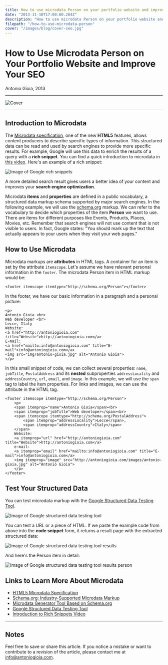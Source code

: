 ```yaml
---
title: How to use microdata Person on your portfolio website and improve your SEO
date: "2013-11-10T17:00:00.284Z"
description: "How to use microdata Person on your portfolio website and improve your SEO"
filepath: "/how-to-use-microdata-person"
cover: "/images/blog/cover-seo.jpg"
---
```


# How to Use Microdata Person on Your Portfolio Website and Improve Your SEO

Antonio Gioia, 2013

---

![Cover](https://antoniogioia.com/images/blog/cover-seo.jpg)

---

## Introduction to Microdata

The [Microdata specification](https://html.spec.whatwg.org/multipage/microdata.html#microdata), one of the new **HTML5** features, allows content producers to describe specific types of information. This structured data can be read and used by search engines to provide more specific results. For example, Google will use this data to enrich the results of a query with a **rich snippet**. You can find a quick introduction to microdata in [this video](https://www.youtube.com/watch?v=A-kX0Aut-18). Here's an example of a rich snippet:

![Image of Google rich snippets](https://antoniogioia.com/images/blog/google-rich-snippets.png)

A more detailed search result gives users a better idea of your content and improves your **search engine optimization**.

Microdata **items** and **properties** are defined in a public vocabulary, a structured data markup schema supported by major search engines. In the following example, we will use the [schema.org](https://schema.org) markup. We can refer to the vocabulary to decide which properties of the item **Person** we want to use. There are items for different purposes like Events, Products, Places, Movies, etc. Remember that search engines will not use content that is not visible to users. In fact, Google states: "You should mark up the text that actually appears to your users when they visit your web pages."

## How to Use Microdata

Microdata markups are **attributes** in HTML tags. A container for an item is set by the attribute `itemscope`. Let's assume we have relevant personal information in the `footer`. The microdata Person item in HTML markup would be:

    <footer itemscope itemtype="http://schema.org/Person"></footer>

In the footer, we have our basic information in a paragraph and a personal picture:

    <p>
    Antonio Gioia <br>
    Web developer <br>
    Lecce, Italy
    Website:
    <a href="http://antoniogioia.com" title="Website">http://antoniogioia.com</a>
    E-mail:
    <a href="mailto:info@antoniogioia.com" title="E-mail">info@antoniogioia.com</a>
    <img src="img/antonio-gioia.jpg" alt="Antonio Gioia">
    </p>

In this small snippet of code, we can collect several properties: `name`, `jobTitle`, `PostalAddress` and its **nested** subproperties `addressLocality` and `addressCountry`, `url`, `email`, and `image`. In this example, we will use the `span` tag to label the item properties. For links and images, we can use the attribute in the HTML tag.

    <footer itemscope itemtype="http://schema.org/Person">
        <p>
        <span itemprop="name">Antonio Gioia</span><br>
        <span itemprop="jobTitle">Web developer</span><br>
        <span itemscope itemtype="http://schema.org/PostalAddress">
            <span itemprop="addressLocality">Lecce</span>,
            <span itemprop="addressCountry">Italy</span>
        </span>
        Website:
        <a itemprop="url" href="http://antoniogioia.com" title="Website">http://antoniogioia.com</a>
        e-mail:
        <a itemprop="email" href="mailto:info@antoniogioia.com" title="E-mail">info@antoniogioia.com</a>
        <img itemprop="image" src="http://antoniogioia.com/images/antonio-gioia.jpg" alt="Antonio Gioia">
        </p>
    </footer>

## Test Your Structured Data

You can test microdata markup with the [Google Structured Data Testing Tool](https://search.google.com/structured-data/testing-tool).

![Image of Google structured data testing tool](https://antoniogioia.com/images/blog/google-scructured-data-testing-tool.png)

You can test a URL or a piece of HTML. If we paste the example code from above into the **code snippet** form, it returns a result page with the extracted structured data:

![Image of Google structured data testing tool results](https://antoniogioia.com/images/blog/structured-data-test-results.png)

And here's the Person item in detail:

![Image of Google structured data testing tool results person](https://antoniogioia.com/images/blog/structured-data-test-person.png)

## Links to Learn More About Microdata

- [HTML5 Microdata Specification](https://html.spec.whatwg.org/multipage/microdata.html#microdata)
- [Schema.org: Industry-Supported Microdata Markup](https://schema.org)
- [Microdata Generator Tool Based on Schema.org](http://www.microdatagenerator.com/)
- [Google Structured Data Testing Tool](https://search.google.com/structured-data/testing-tool)
- [Introduction to Rich Snippets Video](https://www.youtube.com/watch?v=A-kX0Aut-18)

---

## Notes

Feel free to save or share this article. If you notice a mistake or want to contribute to a revision of the article, please contact me at [info@antoniogioia.com](info@antoniogioia.com).
